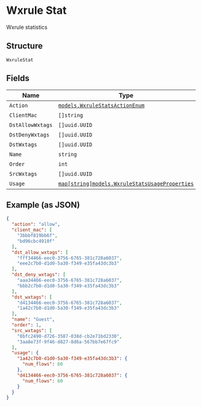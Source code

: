 
# Wxrule Stat

Wxrule statistics

## Structure

`WxruleStat`

## Fields

| Name | Type | Tags | Description |
|  --- | --- | --- | --- |
| `Action` | [`models.WxruleStatsActionEnum`](../../doc/models/wxrule-stats-action-enum.md) | Required | - |
| `ClientMac` | `[]string` | Required | - |
| `DstAllowWxtags` | `[]uuid.UUID` | Required | - |
| `DstDenyWxtags` | `[]uuid.UUID` | Required | - |
| `DstWxtags` | `[]uuid.UUID` | Required | - |
| `Name` | `string` | Required | - |
| `Order` | `int` | Required | - |
| `SrcWxtags` | `[]uuid.UUID` | Required | - |
| `Usage` | [`map[string]models.WxruleStatsUsageProperties`](../../doc/models/wxrule-stats-usage-properties.md) | Required | - |

## Example (as JSON)

```json
{
  "action": "allow",
  "client_mac": [
    "3bbbf819bb6f",
    "bd96cbc4910f"
  ],
  "dst_allow_wxtags": [
    "fff34466-eec0-3756-6765-381c728a6037",
    "eee2c7b0-d1d0-5a30-f349-e35fa43dc3b3"
  ],
  "dst_deny_wxtags": [
    "aaa34466-eec0-3756-6765-381c728a6037",
    "bbb2c7b0-d1d0-5a30-f349-e35fa43dc3b3"
  ],
  "dst_wxtags": [
    "d4134466-eec0-3756-6765-381c728a6037",
    "1a42c7b0-d1d0-5a30-f349-e35fa43dc3b3"
  ],
  "name": "Guest",
  "order": 1,
  "src_wxtags": [
    "8bfc2490-d726-3587-038d-cb2e71bd2330",
    "3aa8e73f-9f46-d827-8d6a-567bb7e67fc9"
  ],
  "usage": {
    "1a42c7b0-d1d0-5a30-f349-e35fa43dc3b3": {
      "num_flows": 60
    },
    "d4134466-eec0-3756-6765-381c728a6037": {
      "num_flows": 60
    }
  }
}
```


